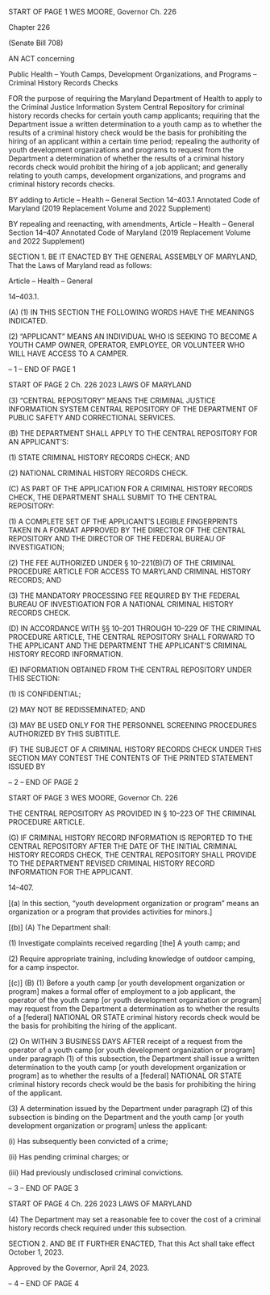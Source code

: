 START OF PAGE 1
WES MOORE, Governor Ch. 226

Chapter 226

(Senate Bill 708)

AN ACT concerning

Public Health – Youth Camps, Development Organizations, and Programs
– Criminal History Records Checks

FOR the purpose of requiring the Maryland Department of Health to apply to the Criminal
Justice Information System Central Repository for criminal history records checks
for certain youth camp applicants; requiring that the Department issue a written
determination to a youth camp as to whether the results of a criminal history check
would be the basis for prohibiting the hiring of an applicant within a certain time
period; repealing the authority of youth development organizations and programs to
request from the Department a determination of whether the results of a criminal
history records check would prohibit the hiring of a job applicant; and generally
relating to youth camps, development organizations, and programs and criminal
history records checks.

BY adding to
Article – Health – General
Section 14–403.1
Annotated Code of Maryland
(2019 Replacement Volume and 2022 Supplement)

BY repealing and reenacting, with amendments,
Article – Health – General
Section 14–407
Annotated Code of Maryland
(2019 Replacement Volume and 2022 Supplement)

SECTION 1. BE IT ENACTED BY THE GENERAL ASSEMBLY OF MARYLAND,
That the Laws of Maryland read as follows:

Article – Health – General

14–403.1.

(A) (1) IN THIS SECTION THE FOLLOWING WORDS HAVE THE MEANINGS
INDICATED.

(2) “APPLICANT” MEANS AN INDIVIDUAL WHO IS SEEKING TO
BECOME A YOUTH CAMP OWNER, OPERATOR, EMPLOYEE, OR VOLUNTEER WHO WILL
HAVE ACCESS TO A CAMPER.

– 1 –
END OF PAGE 1

START OF PAGE 2
Ch. 226 2023 LAWS OF MARYLAND

(3) “CENTRAL REPOSITORY” MEANS THE CRIMINAL JUSTICE
INFORMATION SYSTEM CENTRAL REPOSITORY OF THE DEPARTMENT OF PUBLIC
SAFETY AND CORRECTIONAL SERVICES.

(B) THE DEPARTMENT SHALL APPLY TO THE CENTRAL REPOSITORY FOR
AN APPLICANT’S:

(1) STATE CRIMINAL HISTORY RECORDS CHECK; AND

(2) NATIONAL CRIMINAL HISTORY RECORDS CHECK.

(C) AS PART OF THE APPLICATION FOR A CRIMINAL HISTORY RECORDS
CHECK, THE DEPARTMENT SHALL SUBMIT TO THE CENTRAL REPOSITORY:

(1) A COMPLETE SET OF THE APPLICANT’S LEGIBLE FINGERPRINTS
TAKEN IN A FORMAT APPROVED BY THE DIRECTOR OF THE CENTRAL REPOSITORY
AND THE DIRECTOR OF THE FEDERAL BUREAU OF INVESTIGATION;

(2) THE FEE AUTHORIZED UNDER § 10–221(B)(7) OF THE CRIMINAL
PROCEDURE ARTICLE FOR ACCESS TO MARYLAND CRIMINAL HISTORY RECORDS;
AND

(3) THE MANDATORY PROCESSING FEE REQUIRED BY THE FEDERAL
BUREAU OF INVESTIGATION FOR A NATIONAL CRIMINAL HISTORY RECORDS CHECK.

(D) IN ACCORDANCE WITH §§ 10–201 THROUGH 10–229 OF THE CRIMINAL
PROCEDURE ARTICLE, THE CENTRAL REPOSITORY SHALL FORWARD TO THE
APPLICANT AND THE DEPARTMENT THE APPLICANT’S CRIMINAL HISTORY RECORD
INFORMATION.

(E) INFORMATION OBTAINED FROM THE CENTRAL REPOSITORY UNDER
THIS SECTION:

(1) IS CONFIDENTIAL;

(2) MAY NOT BE REDISSEMINATED; AND

(3) MAY BE USED ONLY FOR THE PERSONNEL SCREENING
PROCEDURES AUTHORIZED BY THIS SUBTITLE.

(F) THE SUBJECT OF A CRIMINAL HISTORY RECORDS CHECK UNDER THIS
SECTION MAY CONTEST THE CONTENTS OF THE PRINTED STATEMENT ISSUED BY

– 2 –
END OF PAGE 2

START OF PAGE 3
WES MOORE, Governor Ch. 226

THE CENTRAL REPOSITORY AS PROVIDED IN § 10–223 OF THE CRIMINAL
PROCEDURE ARTICLE.

(G) IF CRIMINAL HISTORY RECORD INFORMATION IS REPORTED TO THE
CENTRAL REPOSITORY AFTER THE DATE OF THE INITIAL CRIMINAL HISTORY
RECORDS CHECK, THE CENTRAL REPOSITORY SHALL PROVIDE TO THE
DEPARTMENT REVISED CRIMINAL HISTORY RECORD INFORMATION FOR THE
APPLICANT.

14–407.

[(a) In this section, “youth development organization or program” means an
organization or a program that provides activities for minors.]

[(b)] (A) The Department shall:

(1) Investigate complaints received regarding [the] A youth camp; and

(2) Require appropriate training, including knowledge of outdoor camping,
for a camp inspector.

[(c)] (B) (1) Before a youth camp [or youth development organization or
program] makes a formal offer of employment to a job applicant, the operator of the youth
camp [or youth development organization or program] may request from the Department
a determination as to whether the results of a [federal] NATIONAL OR STATE criminal
history records check would be the basis for prohibiting the hiring of the applicant.

(2) On WITHIN 3 BUSINESS DAYS AFTER receipt of a request from the
operator of a youth camp [or youth development organization or program] under paragraph
(1) of this subsection, the Department shall issue a written determination to the youth
camp [or youth development organization or program] as to whether the results of a
[federal] NATIONAL OR STATE criminal history records check would be the basis for
prohibiting the hiring of the applicant.

(3) A determination issued by the Department under paragraph (2) of this
subsection is binding on the Department and the youth camp [or youth development
organization or program] unless the applicant:

(i) Has subsequently been convicted of a crime;

(ii) Has pending criminal charges; or

(iii) Had previously undisclosed criminal convictions.

– 3 –
END OF PAGE 3

START OF PAGE 4
Ch. 226 2023 LAWS OF MARYLAND

(4) The Department may set a reasonable fee to cover the cost of a criminal
history records check required under this subsection.

SECTION 2. AND BE IT FURTHER ENACTED, That this Act shall take effect
October 1, 2023.

Approved by the Governor, April 24, 2023.

– 4 –
END OF PAGE 4